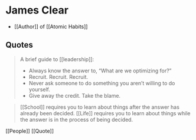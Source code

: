 # James Clear

- [[Author]] of [[Atomic Habits]]

## Quotes

> A brief guide to [[leadership]]:
> - Always know the answer to, “What are we optimizing for?”
> - Recruit. Recruit. Recruit.
> - Never ask someone to do something you aren’t willing to do yourself.
> - Give away the credit. Take the blame.

>[[School]] requires you to learn about things after the answer has already been decided. [[Life]] requires you to learn about things while the answer is in the process of being decided.

[[People]] [[Quote]]

